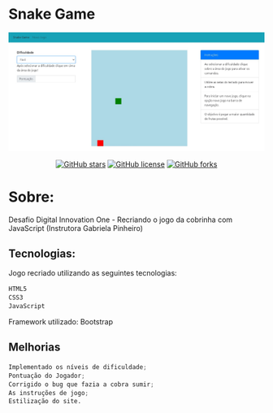 # Snake Game

<p align="center">
   <img src="public/image/logo.jpg" alt="SnakeGame"/>
</p>

<div align="center">

[![GitHub stars](https://img.shields.io/github/stars/gabiqrm/Cobrinha)](https://github.com/gabiqrm/Cobrinha)<space> <space>[![GitHub license](https://img.shields.io/github/license/gabiqrm/Cobrinha)](https://github.com/gabiqrm/Cobrinha/blob/master/LICENSE)<space> <space>[![GitHub forks](https://img.shields.io/github/forks/gabiqrm/Cobrinha)](https://github.com/gabiqrm/Cobrinha/)

</div>

# Sobre:

Desafio Digital Innovation One - Recriando o jogo da cobrinha com JavaScript (Instrutora Gabriela Pinheiro)

## Tecnologias:

Jogo recriado utilizando as seguintes tecnologias:

```bash
HTML5
CSS3
JavaScript
```

Framework utilizado: Bootstrap

## Melhorias

```python
Implementado os níveis de dificuldade;
Pontuação do Jogador;
Corrigido o bug que fazia a cobra sumir;
As instruções de jogo;
Estilização do site.
```
